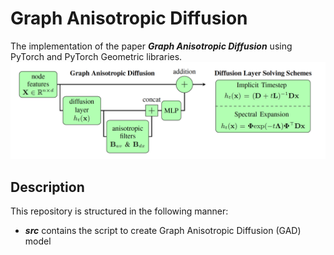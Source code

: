 # Graph Anisotropic Diffusion
The implementation of the paper ***Graph Anisotropic Diffusion*** using PyTorch and PyTorch Geometric libraries.
![GAD](images/GAD.png)

## Description 
This repository is structured in the following manner:
* ***src*** contains the script to create Graph Anisotropic Diffusion (GAD) model
